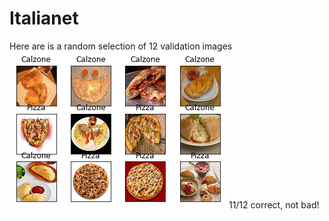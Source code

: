 # Italianet
Here are is a random selection of 12 validation images
![Alt text](output.png?raw=true "Example Output")
11/12 correct, not bad!